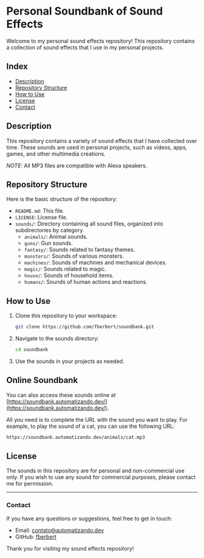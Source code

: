 # Personal Soundbank of Sound Effects

Welcome to my personal sound effects repository! This repository contains a collection of sound effects that I use in my personal projects.

## Index

- [Description](#description)
- [Repository Structure](#repository-structure)
- [How to Use](#how-to-use)
- [License](#license)
- [Contact](#contact)

## Description

This repository contains a variety of sound effects that I have collected over time. These sounds are used in personal projects, such as videos, apps, games, and other multimedia creations.

*NOTE:* All MP3 files are compatible with Alexa speakers.

## Repository Structure

Here is the basic structure of the repository:

- `README.md`: This file.
- `LICENSE`: License file.
- `sounds/`: Directory containing all sound files, organized into subdirectories by category.
  - `animals/`: Animal sounds.
  - `guns/`: Gun sounds.
  - `fantasy/`: Sounds related to fantasy themes.
  - `monsters/`: Sounds of various monsters.
  - `machines/`: Sounds of machines and mechanical devices.
  - `magic/`: Sounds related to magic.
  - `house/`: Sounds of household items.
  - `humans/`: Sounds of human actions and reactions.

## How to Use

1. Clone this repository to your workspace:

    ```sh
    git clone https://github.com/fberbert/soundbank.git
    ```

2. Navigate to the sounds directory:

    ```sh
    cd soundbank 
    ```

3. Use the sounds in your projects as needed.

## Online Soundbank

You can also access these sounds online at [https://soundbank.automatizando.dev/](https://soundbank.automatizando.dev/).

All you need is to complete the URL with the sound you want to play. For example, to play the sound of a cat, you can use the following URL:

```sh
https://soundbank.automatizando.dev/animals/cat.mp3
```

## License

The sounds in this repository are for personal and non-commercial use only. If you wish to use any sound for commercial purposes, please contact me for permission.

---

### Contact

If you have any questions or suggestions, feel free to get in touch:

- Email: [contato@automatizando.dev](mailto:contato@automatizando.dev)
- GitHub: [fberbert](https://github.com/fberbert)

Thank you for visiting my sound effects repository!
